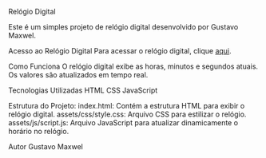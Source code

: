 Relógio Digital

Este é um simples projeto de relógio digital desenvolvido por Gustavo Maxwel.

Acesso ao Relógio Digital
Para acessar o relógio digital, clique [aqui](https://relogio-digital-nine-neon.vercel.app).

Como Funciona
O relógio digital exibe as horas, minutos e segundos atuais. Os valores são atualizados em tempo real.

Tecnologias Utilizadas
HTML
CSS
JavaScript

Estrutura do Projeto:
index.html: Contém a estrutura HTML para exibir o relógio digital.
assets/css/style.css: Arquivo CSS para estilizar o relógio.
assets/js/script.js: Arquivo JavaScript para atualizar dinamicamente o horário no relógio.

Autor
Gustavo Maxwel
